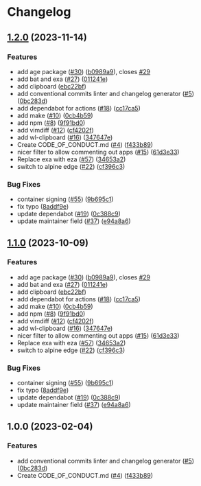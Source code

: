 # Changelog

## [1.2.0](https://github.com/nerdy0901/boxkit/compare/v1.1.0...v1.2.0) (2023-11-14)


### Features

* add age package ([#30](https://github.com/nerdy0901/boxkit/issues/30)) ([b0989a9](https://github.com/nerdy0901/boxkit/commit/b0989a9f791771999c105122b64cbf8687574650)), closes [#29](https://github.com/nerdy0901/boxkit/issues/29)
* add bat and exa ([#27](https://github.com/nerdy0901/boxkit/issues/27)) ([011241e](https://github.com/nerdy0901/boxkit/commit/011241e4ac1fdee5f3fbe8b8321e44ba8a0cb561))
* add clipboard ([ebc22bf](https://github.com/nerdy0901/boxkit/commit/ebc22bf72a10043ebec55c285dfe5274f1378cc5))
* add conventional commits linter and changelog generator ([#5](https://github.com/nerdy0901/boxkit/issues/5)) ([0bc283d](https://github.com/nerdy0901/boxkit/commit/0bc283d271878071ef50a413bab48f3bfc1ab312))
* add dependabot for actions ([#18](https://github.com/nerdy0901/boxkit/issues/18)) ([cc17ca5](https://github.com/nerdy0901/boxkit/commit/cc17ca5202c1777d5e64799b00cb235b72027e24))
* add make ([#10](https://github.com/nerdy0901/boxkit/issues/10)) ([0cb4b59](https://github.com/nerdy0901/boxkit/commit/0cb4b59cdd98c47d2f6bfa21f801b99b045d5e40))
* add npm ([#8](https://github.com/nerdy0901/boxkit/issues/8)) ([9f91bd0](https://github.com/nerdy0901/boxkit/commit/9f91bd09272617c7b9203014222353265dc24947))
* add vimdiff ([#12](https://github.com/nerdy0901/boxkit/issues/12)) ([cf4202f](https://github.com/nerdy0901/boxkit/commit/cf4202f76752561d9b926c81933342a119e8a258))
* add wl-clipboard ([#16](https://github.com/nerdy0901/boxkit/issues/16)) ([347647e](https://github.com/nerdy0901/boxkit/commit/347647ea7f9f7bdb3b42d2a565df866f027a7ade))
* Create CODE_OF_CONDUCT.md ([#4](https://github.com/nerdy0901/boxkit/issues/4)) ([f433b89](https://github.com/nerdy0901/boxkit/commit/f433b89a1ed125c6c0a251c1eec60525cfe35820))
* nicer filter to allow commenting out apps ([#15](https://github.com/nerdy0901/boxkit/issues/15)) ([61d3e33](https://github.com/nerdy0901/boxkit/commit/61d3e330beb9c2a8bd557ef3872aa6595c76b1b2))
* Replace exa with eza ([#57](https://github.com/nerdy0901/boxkit/issues/57)) ([34653a2](https://github.com/nerdy0901/boxkit/commit/34653a2dde5b4e1cf895a2d65fc9168e064fa224))
* switch to alpine edge ([#22](https://github.com/nerdy0901/boxkit/issues/22)) ([cf396c3](https://github.com/nerdy0901/boxkit/commit/cf396c369ae8d8bb052df9b0c39d392f61b909ba))


### Bug Fixes

* container signing ([#55](https://github.com/nerdy0901/boxkit/issues/55)) ([9b695c1](https://github.com/nerdy0901/boxkit/commit/9b695c1a21a94e7b6a40f5175408b8fc650e9413))
* fix typo ([8addf9e](https://github.com/nerdy0901/boxkit/commit/8addf9e4499a83b2b9b591e9808470f3e3f6a46e))
* update dependabot ([#19](https://github.com/nerdy0901/boxkit/issues/19)) ([0c388c9](https://github.com/nerdy0901/boxkit/commit/0c388c958985cdc7d3c2d3de5d6d58de09472edf))
* update maintainer field ([#37](https://github.com/nerdy0901/boxkit/issues/37)) ([e94a8a6](https://github.com/nerdy0901/boxkit/commit/e94a8a69c34f5692514ebcc8c3ac21e2f33aa947))

## [1.1.0](https://github.com/ublue-os/boxkit/compare/v1.0.0...v1.1.0) (2023-10-09)


### Features

* add age package ([#30](https://github.com/ublue-os/boxkit/issues/30)) ([b0989a9](https://github.com/ublue-os/boxkit/commit/b0989a9f791771999c105122b64cbf8687574650)), closes [#29](https://github.com/ublue-os/boxkit/issues/29)
* add bat and exa ([#27](https://github.com/ublue-os/boxkit/issues/27)) ([011241e](https://github.com/ublue-os/boxkit/commit/011241e4ac1fdee5f3fbe8b8321e44ba8a0cb561))
* add clipboard ([ebc22bf](https://github.com/ublue-os/boxkit/commit/ebc22bf72a10043ebec55c285dfe5274f1378cc5))
* add dependabot for actions ([#18](https://github.com/ublue-os/boxkit/issues/18)) ([cc17ca5](https://github.com/ublue-os/boxkit/commit/cc17ca5202c1777d5e64799b00cb235b72027e24))
* add make ([#10](https://github.com/ublue-os/boxkit/issues/10)) ([0cb4b59](https://github.com/ublue-os/boxkit/commit/0cb4b59cdd98c47d2f6bfa21f801b99b045d5e40))
* add npm ([#8](https://github.com/ublue-os/boxkit/issues/8)) ([9f91bd0](https://github.com/ublue-os/boxkit/commit/9f91bd09272617c7b9203014222353265dc24947))
* add vimdiff ([#12](https://github.com/ublue-os/boxkit/issues/12)) ([cf4202f](https://github.com/ublue-os/boxkit/commit/cf4202f76752561d9b926c81933342a119e8a258))
* add wl-clipboard ([#16](https://github.com/ublue-os/boxkit/issues/16)) ([347647e](https://github.com/ublue-os/boxkit/commit/347647ea7f9f7bdb3b42d2a565df866f027a7ade))
* nicer filter to allow commenting out apps ([#15](https://github.com/ublue-os/boxkit/issues/15)) ([61d3e33](https://github.com/ublue-os/boxkit/commit/61d3e330beb9c2a8bd557ef3872aa6595c76b1b2))
* Replace exa with eza ([#57](https://github.com/ublue-os/boxkit/issues/57)) ([34653a2](https://github.com/ublue-os/boxkit/commit/34653a2dde5b4e1cf895a2d65fc9168e064fa224))
* switch to alpine edge ([#22](https://github.com/ublue-os/boxkit/issues/22)) ([cf396c3](https://github.com/ublue-os/boxkit/commit/cf396c369ae8d8bb052df9b0c39d392f61b909ba))


### Bug Fixes

* container signing ([#55](https://github.com/ublue-os/boxkit/issues/55)) ([9b695c1](https://github.com/ublue-os/boxkit/commit/9b695c1a21a94e7b6a40f5175408b8fc650e9413))
* fix typo ([8addf9e](https://github.com/ublue-os/boxkit/commit/8addf9e4499a83b2b9b591e9808470f3e3f6a46e))
* update dependabot ([#19](https://github.com/ublue-os/boxkit/issues/19)) ([0c388c9](https://github.com/ublue-os/boxkit/commit/0c388c958985cdc7d3c2d3de5d6d58de09472edf))
* update maintainer field ([#37](https://github.com/ublue-os/boxkit/issues/37)) ([e94a8a6](https://github.com/ublue-os/boxkit/commit/e94a8a69c34f5692514ebcc8c3ac21e2f33aa947))

## 1.0.0 (2023-02-04)


### Features

* add conventional commits linter and changelog generator ([#5](https://github.com/ublue-os/boxkit/issues/5)) ([0bc283d](https://github.com/ublue-os/boxkit/commit/0bc283d271878071ef50a413bab48f3bfc1ab312))
* Create CODE_OF_CONDUCT.md ([#4](https://github.com/ublue-os/boxkit/issues/4)) ([f433b89](https://github.com/ublue-os/boxkit/commit/f433b89a1ed125c6c0a251c1eec60525cfe35820))
